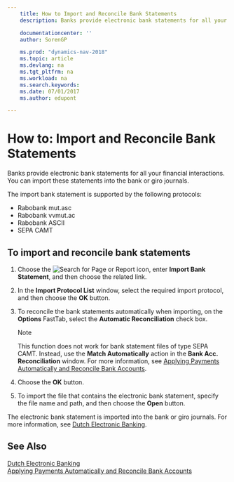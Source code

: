 ```yaml
---
    title: How to Import and Reconcile Bank Statements
    description: Banks provide electronic bank statements for all your financial interactions. You can import these statements into the bank or giro journals.

    documentationcenter: ''
    author: SorenGP

    ms.prod: "dynamics-nav-2018"
    ms.topic: article
    ms.devlang: na
    ms.tgt_pltfrm: na
    ms.workload: na
    ms.search.keywords:
    ms.date: 07/01/2017
    ms.author: edupont

---
```

# How to: Import and Reconcile Bank Statements
Banks provide electronic bank statements for all your financial interactions. You can import these statements into the bank or giro journals.  

The import bank statement is supported by the following protocols:  

- Rabobank mut.asc  
- Rabobank vvmut.ac  
- Rabobank ASCII  
- SEPA CAMT  

## To import and reconcile bank statements  

1.  Choose the ![Search for Page or Report](../../media/ui-search/search_small.png "Search for Page or Report icon") icon, enter **Import Bank Statement**, and then choose the related link.  
2.  In the **Import Protocol List** window, select the required import protocol, and then choose the **OK** button.  
3.  To reconcile the bank statements automatically when importing, on the **Options** FastTab, select the **Automatic Reconciliation** check box.  

    > [!NOTE]  
    >  This function does not work for bank statement files of type SEPA CAMT. Instead, use the **Match Automatically** action in the **Bank Acc. Reconciliation** window. For more information, see [Applying Payments Automatically and Reconcile Bank Accounts](../../receivables-apply-payments-auto-reconcile-bank-accounts.md).  

4.  Choose the **OK** button.  
5.  To import the file that contains the electronic bank statement, specify the file name and path, and then choose the **Open** button.  

The electronic bank statement is imported into the bank or giro journals. For more information, see [Dutch Electronic Banking](dutch-electronic-banking.md).  

## See Also  
 [Dutch Electronic Banking](dutch-electronic-banking.md)   
 [Applying Payments Automatically and Reconcile Bank Accounts](../../receivables-apply-payments-auto-reconcile-bank-accounts.md)
